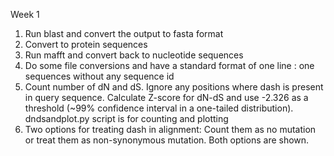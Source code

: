 Week 1 

1. Run blast and convert the output to fasta format
2. Convert to protein sequences
3. Run mafft and convert back to nucleotide sequences
4. Do some file conversions and have a standard format of one line : one sequences without any sequence id
5. Count number of dN and dS. Ignore any positions where dash is present in query sequence. Calculate Z-score for dN-dS and use -2.326 as a threshold (~99% confidence interval in a one-tailed distribution). 
dndsandplot.py script is for counting and plotting
6. Two options for treating dash in alignment: Count them as no mutation or treat them as non-synonymous mutation. Both options are shown.
